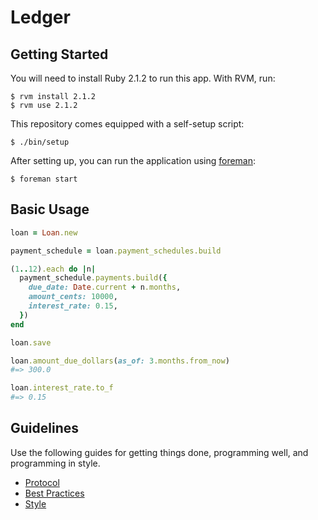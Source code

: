 Ledger
======

Getting Started
---------------

You will need to install Ruby 2.1.2 to run this app. With RVM, run:

    $ rvm install 2.1.2
    $ rvm use 2.1.2

This repository comes equipped with a self-setup script:

    $ ./bin/setup

After setting up, you can run the application using [foreman]:

    $ foreman start

[foreman]: http://ddollar.github.io/foreman/

Basic Usage
-----------

```ruby
loan = Loan.new

payment_schedule = loan.payment_schedules.build

(1..12).each do |n|
  payment_schedule.payments.build({
    due_date: Date.current + n.months,
    amount_cents: 10000,
    interest_rate: 0.15,
  })
end

loan.save

loan.amount_due_dollars(as_of: 3.months.from_now)
#=> 300.0

loan.interest_rate.to_f
#=> 0.15
```

Guidelines
----------

Use the following guides for getting things done, programming well, and
programming in style.

* [Protocol](http://github.com/thoughtbot/guides/blob/master/protocol)
* [Best Practices](http://github.com/thoughtbot/guides/blob/master/best-practices)
* [Style](http://github.com/thoughtbot/guides/blob/master/style)
